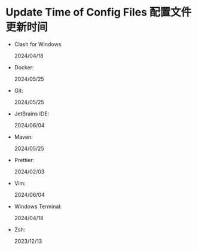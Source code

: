 # Update Time of Config Files 配置文件更新时间

- Clash for Windows:

    2024/04/18

- Docker:

    2024/05/25

- Git:

    2024/05/25

- JetBrains IDE:

    2024/06/04

- Maven:

    2024/05/25

- Prettier:

    2024/02/03

- Vim:

    2024/06/04

- Windows Terminal:

    2024/04/18

- Zsh:

    2023/12/13


